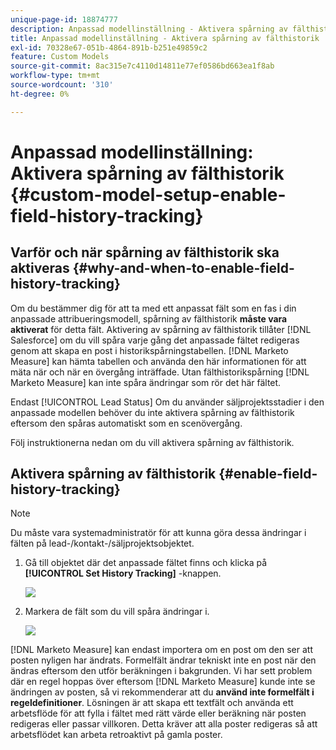 ```yaml
---
unique-page-id: 18874777
description: Anpassad modellinställning - Aktivera spårning av fälthistorik - [!DNL Marketo Measure] - Produktdokumentation
title: Anpassad modellinställning - Aktivera spårning av fälthistorik
exl-id: 70328e67-051b-4864-891b-b251e49859c2
feature: Custom Models
source-git-commit: 8ac315e7c4110d14811e77ef0586bd663ea1f8ab
workflow-type: tm+mt
source-wordcount: '310'
ht-degree: 0%

---
```


# Anpassad modellinställning: Aktivera spårning av fälthistorik {#custom-model-setup-enable-field-history-tracking}

## Varför och när spårning av fälthistorik ska aktiveras {#why-and-when-to-enable-field-history-tracking}

Om du bestämmer dig för att ta med ett anpassat fält som en fas i din anpassade attribueringsmodell, spårning av fälthistorik **måste vara aktiverat** för detta fält. Aktivering av spårning av fälthistorik tillåter [!DNL Salesforce] om du vill spåra varje gång det anpassade fältet redigeras genom att skapa en post i historikspårningstabellen. [!DNL Marketo Measure] kan hämta tabellen och använda den här informationen för att mäta när och när en övergång inträffade. Utan fälthistorikspårning [!DNL Marketo Measure] kan inte spåra ändringar som rör det här fältet.

Endast [!UICONTROL Lead Status] Om du använder säljprojektsstadier i den anpassade modellen behöver du inte aktivera spårning av fälthistorik eftersom den spåras automatiskt som en scenövergång.

Följ instruktionerna nedan om du vill aktivera spårning av fälthistorik.

## Aktivera spårning av fälthistorik {#enable-field-history-tracking}

>[!NOTE]
>
>Du måste vara systemadministratör för att kunna göra dessa ändringar i fälten på lead-/kontakt-/säljprojektsobjektet.

1. Gå till objektet där det anpassade fältet finns och klicka på **[!UICONTROL Set History Tracking]** -knappen.

   ![](assets/1.png)

1. Markera de fält som du vill spåra ändringar i.

   ![](assets/2.png)

[!DNL Marketo Measure] kan endast importera om en post om den ser att posten nyligen har ändrats. Formelfält ändrar tekniskt inte en post när den ändras eftersom den utför beräkningen i bakgrunden. Vi har sett problem där en regel hoppas över eftersom [!DNL Marketo Measure] kunde inte se ändringen av posten, så vi rekommenderar att du **använd inte formelfält i regeldefinitioner**. Lösningen är att skapa ett textfält och använda ett arbetsflöde för att fylla i fältet med rätt värde eller beräkning när posten redigeras eller passar villkoren. Detta kräver att alla poster redigeras så att arbetsflödet kan arbeta retroaktivt på gamla poster.
